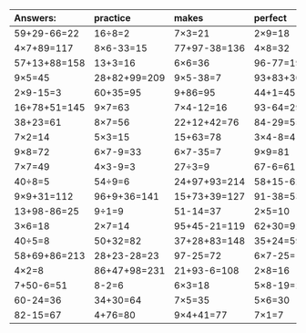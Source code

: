 | Answers: | practice | makes | perfect | ! |
| :--- | :--- | :--- | :--- | :--- |
| 59+29-66=22 | 16÷8=2 | 7×3=21 | 2×9=18 | 48+32=80 | 
| 4×7+89=117 | 8×6-33=15 | 77+97-38=136 | 4×8=32 | 2×5-1=9 | 
| 57+13+88=158 | 13+3=16 | 6×6=36 | 96-77=19 | 7×8=56 | 
| 9×5=45 | 28+82+99=209 | 9×5-38=7 | 93+83+30=206 | 92-34=58 | 
| 2×9-15=3 | 60+35=95 | 9+86=95 | 44+1=45 | 8×3=24 | 
| 16+78+51=145 | 9×7=63 | 7×4-12=16 | 93-64=29 | 68-67=1 | 
| 38+23=61 | 8×7=56 | 22+12+42=76 | 84-29=55 | 3×3-4=5 | 
| 7×2=14 | 5×3=15 | 15+63=78 | 3×4-8=4 | 15+70=85 | 
| 9×8=72 | 6×7-9=33 | 6×7-35=7 | 9×9=81 | 9×3=27 | 
| 7×7=49 | 4×3-9=3 | 27÷3=9 | 67-6=61 | 16÷2=8 | 
| 40÷8=5 | 54÷9=6 | 24+97+93=214 | 58+15-62=11 | 66+21+96=183 | 
| 9×9+31=112 | 96+9+36=141 | 15+73+39=127 | 91-38=53 | 3×4=12 | 
| 13+98-86=25 | 9÷1=9 | 51-14=37 | 2×5=10 | 3×4+47=59 | 
| 3×6=18 | 2×7=14 | 95+45-21=119 | 62+30=92 | 16+21=37 | 
| 40÷5=8 | 50+32=82 | 37+28+83=148 | 35+24=59 | 5÷5=1 | 
| 58+69+86=213 | 28+23-28=23 | 97-25=72 | 6×7-25=17 | 83+11=94 | 
| 4×2=8 | 86+47+98=231 | 21+93-6=108 | 2×8=16 | 78-6=72 | 
| 7+50-6=51 | 8-2=6 | 6×3=18 | 5×8-19=21 | 6×8=48 | 
| 60-24=36 | 34+30=64 | 7×5=35 | 5×6=30 | 3×3=9 | 
| 82-15=67 | 4+76=80 | 9×4+41=77 | 7×1=7 | 1×7=7 | 
